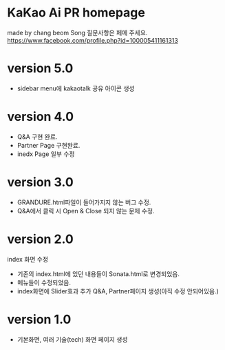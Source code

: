 # KaKao Ai PR homepage
made by chang beom Song
질문사항은 페메 주세요.
https://www.facebook.com/profile.php?id=100005411161313
# version 5.0
 - sidebar menu에 kakaotalk 공유 아이콘 생성
# version 4.0
 - Q&A 구현 완료.
 - Partner Page 구현완료.
 - inedx Page 일부 수정

# version 3.0
 - GRANDURE.html파일이 들어가지지 않는 버그 수정.
 - Q&A에서 클릭 시 Open & Close 되지 않는 문제 수정.

# version 2.0
index 화면 수정
 - 기존의 index.html에 있던 내용들이 Sonata.html로 변경되었음.
 - 메뉴들이 수정되었음.
 - index화면에 Slider효과 추가
Q&A, Partner페이지 생성(아직 수정 안되어있음.)

# version 1.0
 - 기본화면, 여러 기술(tech) 화면 페이지 생성
